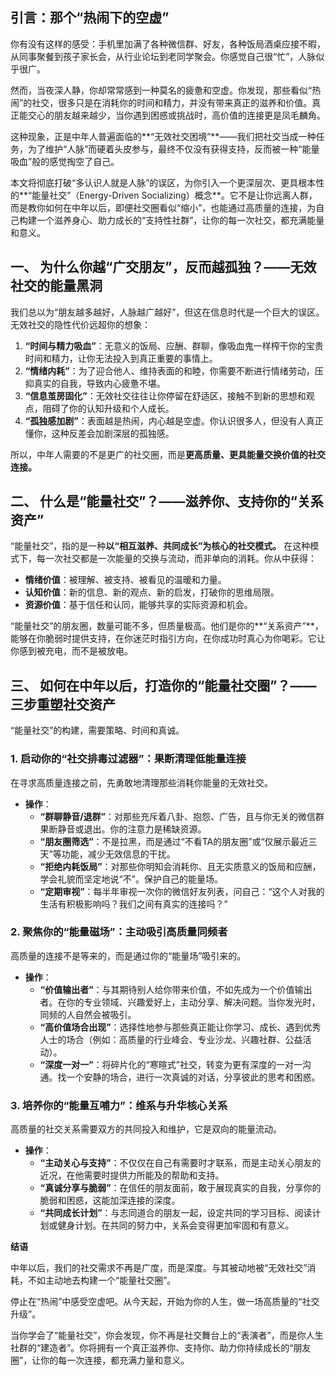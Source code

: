 ## **引言：那个“热闹下的空虚”**

你有没有这样的感受：手机里加满了各种微信群、好友，各种饭局酒桌应接不暇，从同事聚餐到孩子家长会，从行业论坛到老同学聚会。你感觉自己很“忙”，人脉似乎很广。

然而，当夜深人静，你却常常感到一种莫名的疲惫和空虚。你发现，那些看似“热闹”的社交，很多只是在消耗你的时间和精力，并没有带来真正的滋养和价值。真正能交心的朋友越来越少，当你遇到困惑或挑战时，高价值的连接更是凤毛麟角。

这种现象，正是中年人普遍面临的**“无效社交困境”**——我们把社交当成一种任务，为了维护“人脉”而硬着头皮参与，最终不仅没有获得支持，反而被一种“能量吸血”般的感觉掏空了自己。

本文将彻底打破“多认识人就是人脉”的误区，为你引入一个更深层次、更具根本性的**“能量社交”（Energy-Driven Socializing）概念**。它不是让你远离人群，而是教你如何在中年以后，即便社交圈看似“缩小”，也能通过高质量的连接，为自己构建一个滋养身心、助力成长的“支持性社群”，让你的每一次社交，都充满能量和意义。

## **一、 为什么你越“广交朋友”，反而越孤独？——无效社交的能量黑洞**

我们总以为“朋友越多越好，人脉越广越好”，但这在信息时代是一个巨大的误区。无效社交的隐性代价远超你的想象：

1.  **“时间与精力吸血”**：无意义的饭局、应酬、群聊，像吸血鬼一样榨干你的宝贵时间和精力，让你无法投入到真正重要的事情上。
2.  **“情绪内耗”**：为了迎合他人、维持表面的和睦，你需要不断进行情绪劳动，压抑真实的自我，导致内心疲惫不堪。
3.  **“信息茧房固化”**：无效社交往往让你停留在舒适区，接触不到新的思想和观点，阻碍了你的认知升级和个人成长。
4.  **“孤独感加剧”**：表面越是热闹，内心越是空虚。你认识很多人，但没有人真正懂你，这种反差会加剧深层的孤独感。

所以，中年人需要的不是更广的社交圈，而是**更高质量、更具能量交换价值的社交连接。**

## **二、 什么是“能量社交”？——滋养你、支持你的“关系资产”**

“能量社交”，指的是一种**以“相互滋养、共同成长”为核心的社交模式。** 在这种模式下，每一次社交都是一次能量的交换与流动，而非单向的消耗。你从中获得：

* **情绪价值**：被理解、被支持、被看见的温暖和力量。
* **认知价值**：新的信息、新的观点、新的启发，打破你的思维局限。
* **资源价值**：基于信任和认同，能够共享的实际资源和机会。

“能量社交”的朋友圈，数量可能不多，但质量极高。他们是你的**“关系资产”**，能够在你脆弱时提供支持，在你迷茫时指引方向，在你成功时真心为你喝彩。它让你感到被充电，而不是被放电。

## **三、 如何在中年以后，打造你的“能量社交圈”？——三步重塑社交资产**

“能量社交”的构建，需要策略、时间和真诚。

### **1. 启动你的“社交排毒过滤器”：果断清理低能量连接**

在寻求高质量连接之前，先勇敢地清理那些消耗你能量的无效社交。

* **操作**：
    * **“群聊静音/退群”**：对那些充斥着八卦、抱怨、广告，且与你无关的微信群果断静音或退出。你的注意力是稀缺资源。
    * **“朋友圈筛选”**：不是拉黑，而是通过“不看TA的朋友圈”或“仅展示最近三天”等功能，减少无效信息的干扰。
    * **“拒绝内耗饭局”**：对那些你明知会消耗你、且无实质意义的饭局和应酬，学会礼貌而坚定地说“不”。保护自己的能量场。
    * **“定期审视”**：每半年审视一次你的微信好友列表，问自己：“这个人对我的生活有积极影响吗？我们之间有真实的连接吗？”

### **2. 聚焦你的“能量磁场”：主动吸引高质量同频者**

高质量的连接不是等来的，而是通过你的“能量场”吸引来的。

* **操作**：
    * **“价值输出者”**：与其期待别人给你带来价值，不如先成为一个价值输出者。在你的专业领域、兴趣爱好上，主动分享、解决问题。当你发光时，同频的人自然会被吸引。
    * **“高价值场合出现”**：选择性地参与那些真正能让你学习、成长、遇到优秀人士的场合（例如：高质量的行业峰会、专业沙龙、兴趣社群、公益活动）。
    * **“深度一对一”**：将碎片化的“寒暄式”社交，转变为更有深度的一对一沟通。找一个安静的场合，进行一次真诚的对话，分享彼此的思考和困惑。

### **3. 培养你的“能量互哺力”：维系与升华核心关系**

高质量的社交关系需要双方的共同投入和维护，它是双向的能量流动。

* **操作**：
    * **“主动关心与支持”**：不仅仅在自己有需要时才联系，而是主动关心朋友的近况，在他需要时提供力所能及的帮助和支持。
    * **“真诚分享与脆弱”**：在信任的朋友面前，敢于展现真实的自我，分享你的脆弱和困惑，这能加深连接的深度。
    * **“共同成长计划”**：与志同道合的朋友一起，设定共同的学习目标、阅读计划或健身计划。在共同的努力中，关系会变得更加牢固和有意义。

**结语**

中年以后，我们的社交需求不再是广度，而是深度。与其被动地被“无效社交”消耗，不如主动地去构建一个“能量社交圈”。

停止在“热闹”中感受空虚吧。从今天起，开始为你的人生，做一场高质量的“社交升级”。

当你学会了“能量社交”，你会发现，你不再是社交舞台上的“表演者”，而是你人生社群的“建造者”。你将拥有一个真正滋养你、支持你、助力你持续成长的“朋友圈”，让你的每一次连接，都充满力量和意义。


